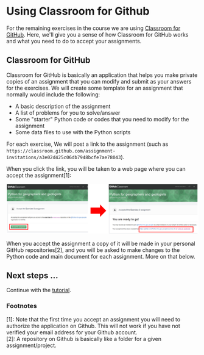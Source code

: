 # Using Classroom for Github
For the remaining exercises in the course we are using [Classroom for GitHub](https://github.com/education/classroom). 
Here, we'll give you a sense of how Classroom for GitHub works and what you need to do to accept your assignments.

## Classroom for GitHub
Classroom for GitHub is basically an application that helps you make private copies of an assignment that you can modify and 
submit as your answers for the exercises.
We will create some template for an assignment that normally would include the following:

- A basic description of the assignment
- A list of problems for you to solve/answer
- Some "starter" Python code or codes that you need to modify for the assignment
- Some data files to use with the Python scripts

For each exercise, We will post a link to the assignment (such as `https://classroom.github.com/assignment-invitations/a3e02d425c06db7948bcfe7ae78043`). 

When you click the link, you will be taken to a web page where you can accept the assignment[1]:

![Accept GitHub classroom invitation](../img/2_Accept_classroom_invitation.PNG)
 
When you accept the assignment a copy of it will be made in your personal GitHub repositories[2], and you will be asked to make changes to the Python code and main document for each assignment.
More on that below.

## Next steps ...

Continue with the [tutorial](working-on-assignment.md).

### Footnotes
[1]: Note that the first time you accept an assignment you will need to authorize the application on Github. This will not work if you have not verified your email address for your Github account.<br/>
[2]: A repository on Github is basically like a folder for a given assignment/project.
